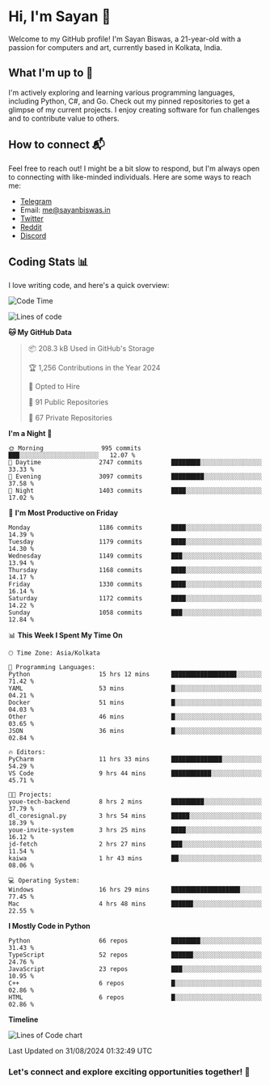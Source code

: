 # Hi, I'm Sayan 👋

Welcome to my GitHub profile! I'm Sayan Biswas, a 21-year-old with a passion for computers and art, currently based in Kolkata, India.

## What I'm up to 🚀

I'm actively exploring and learning various programming languages, including Python, C#, and Go. Check out my pinned repositories to get a glimpse of my current projects. I enjoy creating software for fun challenges and to contribute value to others.

## How to connect 📬

Feel free to reach out! I might be a bit slow to respond, but I'm always open to connecting with like-minded individuals. Here are some ways to reach me:

- [Telegram](https://t.me/dank_as_fuck)
- Email: [me@sayanbiswas.in](mailto:me@sayanbiswas.in)
- [Twitter](https://twitter.com/TheDankDel)
- [Reddit](https://www.reddit.com/user/dank_as_fuck_/)
- [Discord](https://discordapp.com/users/506536929152466945)

## Coding Stats 📊

I love writing code, and here's a quick overview:

<!--START_SECTION:waka-->
![Code Time](http://img.shields.io/badge/Code%20Time-1%2C705%20hrs%2017%20mins-blue)

![Lines of code](https://img.shields.io/badge/From%20Hello%20World%20I%27ve%20Written-5.9%20million%20lines%20of%20code-blue)

**🐱 My GitHub Data** 

> 📦 208.3 kB Used in GitHub's Storage 
 > 
> 🏆 1,256 Contributions in the Year 2024
 > 
> 💼 Opted to Hire
 > 
> 📜 91 Public Repositories 
 > 
> 🔑 67 Private Repositories 
 > 
**I'm a Night 🦉** 

```text
🌞 Morning                995 commits         ███░░░░░░░░░░░░░░░░░░░░░░   12.07 % 
🌆 Daytime                2747 commits        ████████░░░░░░░░░░░░░░░░░   33.33 % 
🌃 Evening                3097 commits        █████████░░░░░░░░░░░░░░░░   37.58 % 
🌙 Night                  1403 commits        ████░░░░░░░░░░░░░░░░░░░░░   17.02 % 
```
📅 **I'm Most Productive on Friday** 

```text
Monday                   1186 commits        ████░░░░░░░░░░░░░░░░░░░░░   14.39 % 
Tuesday                  1179 commits        ████░░░░░░░░░░░░░░░░░░░░░   14.30 % 
Wednesday                1149 commits        ███░░░░░░░░░░░░░░░░░░░░░░   13.94 % 
Thursday                 1168 commits        ████░░░░░░░░░░░░░░░░░░░░░   14.17 % 
Friday                   1330 commits        ████░░░░░░░░░░░░░░░░░░░░░   16.14 % 
Saturday                 1172 commits        ████░░░░░░░░░░░░░░░░░░░░░   14.22 % 
Sunday                   1058 commits        ███░░░░░░░░░░░░░░░░░░░░░░   12.84 % 
```


📊 **This Week I Spent My Time On** 

```text
🕑︎ Time Zone: Asia/Kolkata

💬 Programming Languages: 
Python                   15 hrs 12 mins      ██████████████████░░░░░░░   71.42 % 
YAML                     53 mins             █░░░░░░░░░░░░░░░░░░░░░░░░   04.21 % 
Docker                   51 mins             █░░░░░░░░░░░░░░░░░░░░░░░░   04.03 % 
Other                    46 mins             █░░░░░░░░░░░░░░░░░░░░░░░░   03.65 % 
JSON                     36 mins             █░░░░░░░░░░░░░░░░░░░░░░░░   02.84 % 

🔥 Editors: 
PyCharm                  11 hrs 33 mins      ██████████████░░░░░░░░░░░   54.29 % 
VS Code                  9 hrs 44 mins       ███████████░░░░░░░░░░░░░░   45.71 % 

🐱‍💻 Projects: 
youe-tech-backend        8 hrs 2 mins        █████████░░░░░░░░░░░░░░░░   37.79 % 
dl_coresignal.py         3 hrs 54 mins       █████░░░░░░░░░░░░░░░░░░░░   18.39 % 
youe-invite-system       3 hrs 25 mins       ████░░░░░░░░░░░░░░░░░░░░░   16.12 % 
jd-fetch                 2 hrs 27 mins       ███░░░░░░░░░░░░░░░░░░░░░░   11.54 % 
kaiwa                    1 hr 43 mins        ██░░░░░░░░░░░░░░░░░░░░░░░   08.06 % 

💻 Operating System: 
Windows                  16 hrs 29 mins      ███████████████████░░░░░░   77.45 % 
Mac                      4 hrs 48 mins       ██████░░░░░░░░░░░░░░░░░░░   22.55 % 
```

**I Mostly Code in Python** 

```text
Python                   66 repos            ████████░░░░░░░░░░░░░░░░░   31.43 % 
TypeScript               52 repos            ██████░░░░░░░░░░░░░░░░░░░   24.76 % 
JavaScript               23 repos            ███░░░░░░░░░░░░░░░░░░░░░░   10.95 % 
C++                      6 repos             █░░░░░░░░░░░░░░░░░░░░░░░░   02.86 % 
HTML                     6 repos             █░░░░░░░░░░░░░░░░░░░░░░░░   02.86 % 
```



**Timeline**

![Lines of Code chart](https://raw.githubusercontent.com/Dank-del/Dank-del/main/assets/bar_graph.png)


 Last Updated on 31/08/2024 01:32:49 UTC
<!--END_SECTION:waka-->

### Let's connect and explore exciting opportunities together! 🚀
